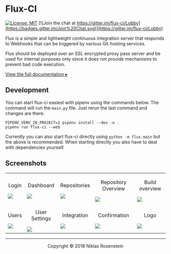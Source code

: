 # Flux-CI

[![License: MIT](https://img.shields.io/badge/License-MIT-yellow.svg)](https://opensource.org/licenses/MIT) 
[![Join the chat at https://gitter.im/flux-ci/Lobby](https://badges.gitter.im/Join%20Chat.svg)](https://gitter.im/flux-ci/Lobby)

Flux is a simple and lightweight continuous integration server that responds
to Webhooks that can be triggered by various Git hosting services.

Flux should be deployed over an SSL encrypted proxy pass server and be used
for internal purposes only since it does not provide mechanisms to prevent
bad code execution.

[View the full documentation ▸](https://niklasrosenstein.github.io/flux-ci)  

## Development
You can start flux-ci easiest with pipenv using the commands below.
The command will run the `main.py` file. Just rerun the last command and changes are there.
```
PIPENV_VENV_IN_PROJECT=1 pipenv install --dev -e .
pipenv run flux-ci --web
```
Currently you can also start flux-ci directly using `python -m flux.main` but the above is recommended. When starting directly you also have to deal with dependencies yourself.

## Screenshots

<table>
  <tr>
    <td><p align="center">Login</p><a href="https://i.imgur.com/NIlRIFI.png"><img src="https://i.imgur.com/NIlRIFI.png"/></a></td>
    <td><p align="center">Dashboard</p><a href="https://i.imgur.com/m5R4syk.png"><img src="https://i.imgur.com/m5R4syk.png"/></a></td>
    <td><p align="center">Repositories</p><a href="https://i.imgur.com/5CAR1zs.png"><img src="https://i.imgur.com/5CAR1zs.png"/></a></td>
    <td><p align="center">Repository Overview</p><a href="https://i.imgur.com/Fm6GyPI.png"><img src="https://i.imgur.com/Fm6GyPI.png"/></a></td>
    <td><p align="center">Build overview</p><a href="https://i.imgur.com/CGEYRB6.png"><img src="https://i.imgur.com/CGEYRB6.png"/></a></td>
  </tr>
  <tr>
    <td><p align="center">Users</p><a href="https://i.imgur.com/hZ7FQix.png"><img src="https://i.imgur.com/hZ7FQix.png"/></a></td>
    <td><p align="center">User Settings</p><a href="https://i.imgur.com/TMNn9ol.jpg"><img src="https://i.imgur.com/TMNn9ol.jpg"/></a></td>
    <td><p align="center">Integration</p><a href="https://i.imgur.com/FumaPOQ.png"><img src="https://i.imgur.com/FumaPOQ.png"/></a></td>
    <td><p align="center">Confirmation</p><a href="https://i.imgur.com/60ox3PR.png"><img src="https://i.imgur.com/60ox3PR.png"/></a></td>
    <td><p align="center">Logo</p><a href="https://i.imgur.com/k18t1XA.png"><img src="https://i.imgur.com/k18t1XA.png"/></a></td>
  </tr>
</table>

---

<p align="center">Copyright &copy; 2018 Niklas Rosenstein</p>
